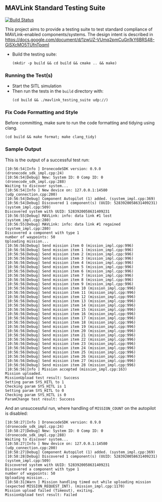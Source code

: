 ## MAVLink Standard Testing Suite

[![Build Status](https://travis-ci.org/Auterion/mavlink-testing-suite.svg?branch=master)](https://travis-ci.org/Auterion/mavlink-testing-suite)

This project aims to provide a testing suite to test standard compliance of
MAVLink-enabled components/systems.
The design intent is described in https://docs.google.com/document/d/1zwUZ-VUmq2pmCuGn1kY6BRS48-GiSXcMO5TUfnTpqmI

- Build the testing suite:
  ```
  (mkdir -p build && cd build && cmake .. && make)
  ```
### Running the Test(s)

- Start the SITL simulation
- Then run the tests in the `build` directory with:
  ```
  (cd build && ./mavlink_testing_suite udp://)
  ```

### Fix Code Formatting and Style

Before committing, make sure to run the code formatting and tidying using clang.
```
(cd build && make format; make clang_tidy)
```

### Sample Output
This is the output of a successful test run:
```
[10:56:54|Info ] DronecodeSDK version: 0.9.0 (dronecode_sdk_impl.cpp:24)
[10:56:54|Debug] New: System ID: 0 Comp ID: 0 (dronecode_sdk_impl.cpp:288)
Waiting to discover system...
[10:56:54|Info ] New device on: 127.0.0.1:14580 (udp_connection.cpp:200)
[10:56:54|Debug] Component Autopilot (1) added. (system_impl.cpp:369)
[10:56:54|Debug] Discovered 1 component(s) (UUID: 5283920058631409231) (system_impl.cpp:509)
Discovered system with UUID: 5283920058631409231
[10:56:55|Debug] MAVLink: info: data link #1 lost (system_impl.cpp:280)
[10:56:55|Debug] MAVLink: info: data link #1 regained (system_impl.cpp:280)
Discovered a component with type 1
number of waypoints: 50
Uploading mission...
[10:56:56|Debug] Send mission item 0 (mission_impl.cpp:996)
[10:56:56|Debug] Send mission item 1 (mission_impl.cpp:996)
[10:56:56|Debug] Send mission item 2 (mission_impl.cpp:996)
[10:56:56|Debug] Send mission item 3 (mission_impl.cpp:996)
[10:56:56|Debug] Send mission item 4 (mission_impl.cpp:996)
[10:56:56|Debug] Send mission item 5 (mission_impl.cpp:996)
[10:56:56|Debug] Send mission item 6 (mission_impl.cpp:996)
[10:56:56|Debug] Send mission item 7 (mission_impl.cpp:996)
[10:56:56|Debug] Send mission item 8 (mission_impl.cpp:996)
[10:56:56|Debug] Send mission item 9 (mission_impl.cpp:996)
[10:56:56|Debug] Send mission item 10 (mission_impl.cpp:996)
[10:56:56|Debug] Send mission item 11 (mission_impl.cpp:996)
[10:56:56|Debug] Send mission item 12 (mission_impl.cpp:996)
[10:56:56|Debug] Send mission item 13 (mission_impl.cpp:996)
[10:56:56|Debug] Send mission item 14 (mission_impl.cpp:996)
[10:56:56|Debug] Send mission item 15 (mission_impl.cpp:996)
[10:56:56|Debug] Send mission item 16 (mission_impl.cpp:996)
[10:56:56|Debug] Send mission item 17 (mission_impl.cpp:996)
[10:56:56|Debug] Send mission item 18 (mission_impl.cpp:996)
[10:56:56|Debug] Send mission item 19 (mission_impl.cpp:996)
[10:56:56|Debug] Send mission item 20 (mission_impl.cpp:996)
[10:56:56|Debug] Send mission item 21 (mission_impl.cpp:996)
[10:56:56|Debug] Send mission item 22 (mission_impl.cpp:996)
[10:56:56|Debug] Send mission item 23 (mission_impl.cpp:996)
[10:56:56|Debug] Send mission item 24 (mission_impl.cpp:996)
[10:56:56|Debug] Send mission item 25 (mission_impl.cpp:996)
[10:56:56|Debug] Send mission item 26 (mission_impl.cpp:996)
[10:56:56|Debug] Send mission item 27 (mission_impl.cpp:996)
[10:56:56|Debug] Send mission item 28 (mission_impl.cpp:996)
[10:56:56|Info ] Mission accepted (mission_impl.cpp:163)
Mission uploaded.
MissionUpload test result: Success
Setting param SYS_HITL to 1
Checking param SYS_HITL is 1
Setting param SYS_HITL to 0
Checking param SYS_HITL is 0
ParamChange test result: Success
```

And an unsuccessful run, where handling of `MISSION_COUNT` on the autopilot is
disabled:
```
[10:58:27|Info ] DronecodeSDK version: 0.9.0 (dronecode_sdk_impl.cpp:24)
[10:58:27|Debug] New: System ID: 0 Comp ID: 0 (dronecode_sdk_impl.cpp:288)
Waiting to discover system...
[10:58:27|Info ] New device on: 127.0.0.1:14580 (udp_connection.cpp:200)
[10:58:27|Debug] Component Autopilot (1) added. (system_impl.cpp:369)
[10:58:28|Debug] Discovered 1 component(s) (UUID: 5283920058631409231) (system_impl.cpp:509)
Discovered system with UUID: 5283920058631409231
Discovered a component with type 1
number of waypoints: 50
Uploading mission...
[10:58:31|Warn ] Mission handling timed out while uploading mission (expected MISSION_REQUEST_INT). (mission_impl.cpp:1170)
Mission upload failed (Timeout), exiting.
MissionUpload test result: Failed
```
